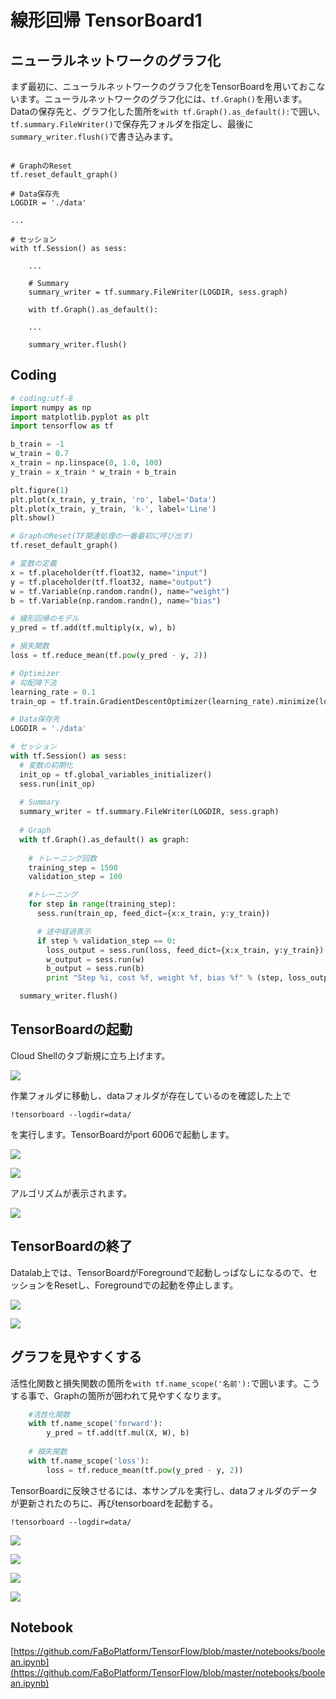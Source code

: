 # 線形回帰 TensorBoard1

## ニューラルネットワークのグラフ化

まず最初に、ニューラルネットワークのグラフ化をTensorBoardを用いておこないます。ニューラルネットワークのグラフ化には、`tf.Graph()`を用います。Dataの保存先と、グラフ化した箇所を`with tf.Graph().as_default():`で囲い、`tf.summary.FileWriter()`で保存先フォルダを指定し、最後に`summary_writer.flush()`で書き込みます。

```pyhton

# GraphのReset
tf.reset_default_graph()

# Data保存先
LOGDIR = './data'

...

# セッション
with tf.Session() as sess:

	...

	# Summary
	summary_writer = tf.summary.FileWriter(LOGDIR, sess.graph)

	with tf.Graph().as_default():

	...

	summary_writer.flush()	

```

## Coding

```python
# coding:utf-8
import numpy as np
import matplotlib.pyplot as plt
import tensorflow as tf

b_train = -1
w_train = 0.7
x_train = np.linspace(0, 1.0, 100)
y_train = x_train * w_train + b_train

plt.figure(1)
plt.plot(x_train, y_train, 'ro', label='Data')
plt.plot(x_train, y_train, 'k-', label='Line')
plt.show()

# GraphのReset(TF関連処理の一番最初に呼び出す)
tf.reset_default_graph()

# 変数の定義
x = tf.placeholder(tf.float32, name="input")
y = tf.placeholder(tf.float32, name="output")
w = tf.Variable(np.random.randn(), name="weight")
b = tf.Variable(np.random.randn(), name="bias")

# 線形回帰のモデル
y_pred = tf.add(tf.multiply(x, w), b)

# 損失関数
loss = tf.reduce_mean(tf.pow(y_pred - y, 2))

# Optimizer
# 勾配降下法
learning_rate = 0.1
train_op = tf.train.GradientDescentOptimizer(learning_rate).minimize(loss)

# Data保存先
LOGDIR = './data'

# セッション  
with tf.Session() as sess:
  # 変数の初期化
  init_op = tf.global_variables_initializer()
  sess.run(init_op)
  
  # Summary
  summary_writer = tf.summary.FileWriter(LOGDIR, sess.graph)
    
  # Graph
  with tf.Graph().as_default() as graph:
  
    # トレーニング回数
    training_step = 1500
    validation_step = 100

    #トレーニング
    for step in range(training_step):
      sess.run(train_op, feed_dict={x:x_train, y:y_train})

      # 途中経過表示
      if step % validation_step == 0:
        loss_output = sess.run(loss, feed_dict={x:x_train, y:y_train})
        w_output = sess.run(w)
        b_output = sess.run(b)
        print "Step %i, cost %f, weight %f, bias %f" % (step, loss_output, w_output, b_output)

  summary_writer.flush()
```

## TensorBoardの起動

Cloud Shellのタブ新規に立ち上げます。

![](/img/linear003.png)

作業フォルダに移動し、dataフォルダが存在しているのを確認した上で

```
!tensorboard --logdir=data/ 
```

を実行します。TensorBoardがport 6006で起動します。　

![](/img/tensorboard01.png)

![](/img/tensorboard02.png)

アルゴリズムが表示されます。

![](/img/linear007.png)

## TensorBoardの終了

Datalab上では、TensorBoardがForegroundで起動しっぱなしになるので、セッションをResetし、Foregroundでの起動を停止します。

![](/img/tensorboard03.png)

![](/img/tensorboard04.png)

## グラフを見やすくする

活性化関数と損失関数の箇所を`with tf.name_scope('名前'):`で囲います。こうする事で、Graphの箇所が囲われて見やすくなります。

```python
	#活性化関数
	with tf.name_scope('forward'):
        y_pred = tf.add(tf.mul(X, W), b)
    
    # 損失関数
    with tf.name_scope('loss'):
        loss = tf.reduce_mean(tf.pow(y_pred - y, 2))
```

TensorBoardに反映させるには、本サンプルを実行し、dataフォルダのデータが更新されたのちに、再びtensorboardを起動する。

```
!tensorboard --logdir=data/ 
```

![](/img/linear006.png)

![](/img/linear008.png)

![](/img/linear009.png)

![](/img/linear010.png)

## Notebook

[https://github.com/FaBoPlatform/TensorFlow/blob/master/notebooks/boolean.ipynb](https://github.com/FaBoPlatform/TensorFlow/blob/master/notebooks/boolean.ipynb)